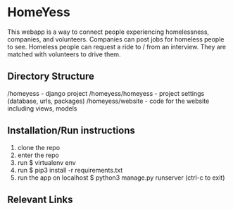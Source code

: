 # HomeYess
This webapp is a way to connect people experiencing homelessness, companies, and volunteers. Companies can post jobs for homeless people to see. Homeless people can request a ride to / from an interview. They are matched with volunteers to drive them.

## Directory Structure
/homeyess - django project
/homeyess/homeyess - project settings (database, urls, packages)
/homeyess/website - code for the website including views, models

## Installation/Run instructions
1) clone the repo
2) enter the repo
3) run $ virtualenv env
4) run $ pip3 install -r requirements.txt
5) run the app on localhost $ python3 manage.py runserver (ctrl-c to exit)

## Relevant Links 


